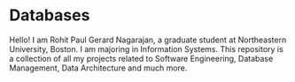 # Databases

Hello! I am Rohit Paul Gerard Nagarajan, a graduate student at Northeastern University, Boston. I am majoring in Information Systems. This repository is a collection of all my projects related to Software Engineering, Database Management, Data Architecture and much more.
